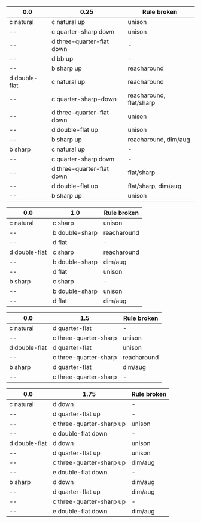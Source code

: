 |             0.0           |            0.25            | Rule broken          |
|-------------------------|-------------------------|-------------------------|
| c natural               | c natural up            | unison                  |
| --                      | c quarter-sharp down     | unison                  |
| --                      | d three-quarter-flat down | -                       |
| --                      | d bb up                 | -                       |
| -- 					  | b sharp up              | reacharound             |
| d double-flat                    | c natural up 		    | reacharound 			  |
| -- 					  | c quarter-sharp-down 	| reacharound, flat/sharp |
| --  					  | d three-quarter-flat down | unison				  |
| --					  | d double-flat up					| unison 				  |
| --					  | b sharp up				| reacharound, dim/aug    |
| b sharp 				  | c natural up			| -						  |
| --                      | c quarter-sharp down     | -                       |
| --                      | d three-quarter-flat down | flat/sharp              |
| -- 					  | d double-flat up                 | flat/sharp, dim/aug     |
| -- 					  | b sharp up              | unison                  |


|             0.0           |            1.0            | Rule broken          |
|-------------------------|-------------------------|-------------------------|
| c natural               | c sharp            | unison                  |
| --               | b double-sharp            | reacharound                  |
| --               | d flat            | -                  |
| d double-flat               | c sharp            | reacharound                  |
| --               | b double-sharp            | dim/aug                  |
| --               | d flat            | unison                  |
| b sharp               | c sharp            | - |
| --               | b double-sharp            | unison                  |
| --               | d flat            | dim/aug                  |

| 0.0 | 1.5 | Rule broken |
| --- | --- | --- |
| c natural | d quarter-flat | - |
| -- | c three-quarter-sharp | unison |
| d double-flat | d quarter-flat | unison |
| -- | c three-quarter-sharp | reacharound  |
| b sharp | d quarter-flat | dim/aug |
| -- | c three-quarter-sharp | - |

| 0.0 | 1.75 | Rule broken |
| --- | ---  | --- |
| c natural | d down | - |
| -- | d quarter-flat up | - |
| -- | c three-quarter-sharp up | unison |
| -- | e double-flat down | - |
| d double-flat | d down | unison |
| -- | d quarter-flat up | unison |
| -- | c three-quarter-sharp up | dim/aug |
| -- | e double-flat down | - |
| b sharp | d down | dim/aug |
| -- | d quarter-flat up | dim/aug |
| -- | c three-quarter-sharp up | - |
| -- | e double-flat down | dim/aug |
